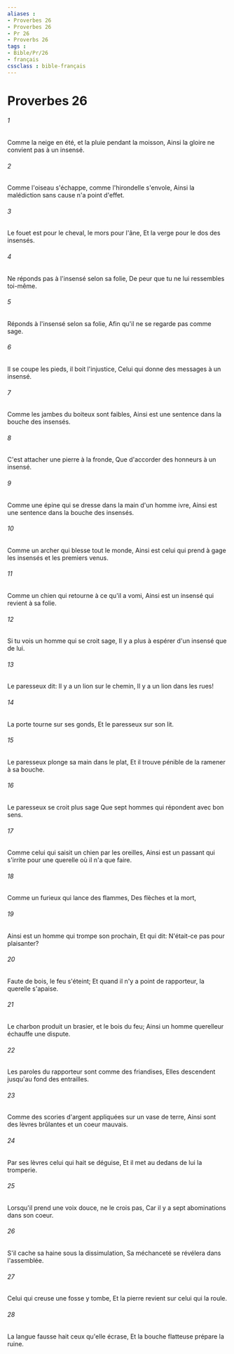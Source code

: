 ```yaml
---
aliases : 
- Proverbes 26
- Proverbes 26
- Pr 26
- Proverbs 26
tags : 
- Bible/Pr/26
- français
cssclass : bible-français
---
```


# Proverbes 26

###### 1
Comme la neige en été, et la pluie pendant la moisson, Ainsi la gloire ne convient pas à un insensé.
###### 2
Comme l'oiseau s'échappe, comme l'hirondelle s'envole, Ainsi la malédiction sans cause n'a point d'effet.
###### 3
Le fouet est pour le cheval, le mors pour l'âne, Et la verge pour le dos des insensés.
###### 4
Ne réponds pas à l'insensé selon sa folie, De peur que tu ne lui ressembles toi-même.
###### 5
Réponds à l'insensé selon sa folie, Afin qu'il ne se regarde pas comme sage.
###### 6
Il se coupe les pieds, il boit l'injustice, Celui qui donne des messages à un insensé.
###### 7
Comme les jambes du boiteux sont faibles, Ainsi est une sentence dans la bouche des insensés.
###### 8
C'est attacher une pierre à la fronde, Que d'accorder des honneurs à un insensé.
###### 9
Comme une épine qui se dresse dans la main d'un homme ivre, Ainsi est une sentence dans la bouche des insensés.
###### 10
Comme un archer qui blesse tout le monde, Ainsi est celui qui prend à gage les insensés et les premiers venus.
###### 11
Comme un chien qui retourne à ce qu'il a vomi, Ainsi est un insensé qui revient à sa folie.
###### 12
Si tu vois un homme qui se croit sage, Il y a plus à espérer d'un insensé que de lui.
###### 13
Le paresseux dit: Il y a un lion sur le chemin, Il y a un lion dans les rues!
###### 14
La porte tourne sur ses gonds, Et le paresseux sur son lit.
###### 15
Le paresseux plonge sa main dans le plat, Et il trouve pénible de la ramener à sa bouche.
###### 16
Le paresseux se croit plus sage Que sept hommes qui répondent avec bon sens.
###### 17
Comme celui qui saisit un chien par les oreilles, Ainsi est un passant qui s'irrite pour une querelle où il n'a que faire.
###### 18
Comme un furieux qui lance des flammes, Des flèches et la mort,
###### 19
Ainsi est un homme qui trompe son prochain, Et qui dit: N'était-ce pas pour plaisanter?
###### 20
Faute de bois, le feu s'éteint; Et quand il n'y a point de rapporteur, la querelle s'apaise.
###### 21
Le charbon produit un brasier, et le bois du feu; Ainsi un homme querelleur échauffe une dispute.
###### 22
Les paroles du rapporteur sont comme des friandises, Elles descendent jusqu'au fond des entrailles.
###### 23
Comme des scories d'argent appliquées sur un vase de terre, Ainsi sont des lèvres brûlantes et un coeur mauvais.
###### 24
Par ses lèvres celui qui hait se déguise, Et il met au dedans de lui la tromperie.
###### 25
Lorsqu'il prend une voix douce, ne le crois pas, Car il y a sept abominations dans son coeur.
###### 26
S'il cache sa haine sous la dissimulation, Sa méchanceté se révélera dans l'assemblée.
###### 27
Celui qui creuse une fosse y tombe, Et la pierre revient sur celui qui la roule.
###### 28
La langue fausse hait ceux qu'elle écrase, Et la bouche flatteuse prépare la ruine.
